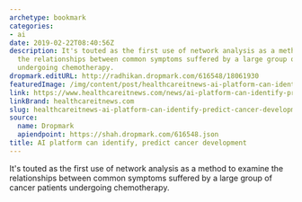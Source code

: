 ```yaml
---
archetype: bookmark
categories:
- ai
date: 2019-02-22T08:40:56Z
description: It's touted as the first use of network analysis as a method to examine
  the relationships between common symptoms suffered by a large group of cancer patients
  undergoing chemotherapy.
dropmark.editURL: http://radhikan.dropmark.com/616548/18061930
featuredImage: /img/content/post/healthcareitnews-ai-platform-can-identify-predict-cancer-development.png
link: https://www.healthcareitnews.com/news/ai-platform-can-identify-predict-cancer-development
linkBrand: healthcareitnews.com
slug: healthcareitnews-ai-platform-can-identify-predict-cancer-development
source:
  name: Dropmark
  apiendpoint: https://shah.dropmark.com/616548.json
title: AI platform can identify, predict cancer development
---
```

It's touted as the first use of network analysis as a method to examine the relationships between common symptoms suffered by a large group of cancer patients undergoing chemotherapy.